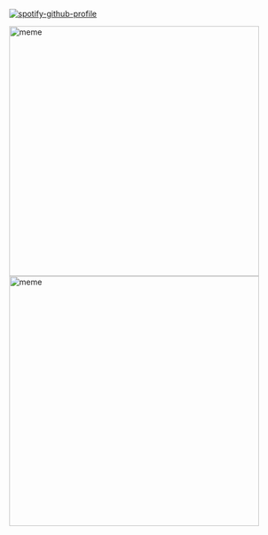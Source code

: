[![spotify-github-profile](https://spotify-github-profile.kittinanx.com/api/view?uid=d2fg2ca2su9wkpbzk5ahlmqu8&cover_image=true&theme=novatorem&show_offline=true&background_color=121212&interchange=false&bar_color=53b14f&bar_color_cover=true)](https://spotify-github-profile.kittinanx.com/api/view?uid=d2fg2ca2su9wkpbzk5ahlmqu8&redirect=true)

<img align="center" alt="meme" src="https://i.pinimg.com/736x/c9/64/12/c96412148d2e01eefee38c0424710521.jpg" width="450" />
<img align="center" alt="meme" src="https://i.pinimg.com/736x/bf/34/b7/bf34b7a77d67f437ad101501f8e861e8.jpg" width="450" />
